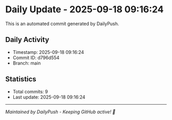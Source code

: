 # Daily Update - 2025-09-18 09:16:24

This is an automated commit generated by DailyPush.

## Daily Activity
- Timestamp: 2025-09-18 09:16:24
- Commit ID: d796d554
- Branch: main

## Statistics
- Total commits: 9
- Last update: 2025-09-18 09:16:24

---
*Maintained by DailyPush - Keeping GitHub active! 🚀*
